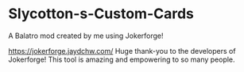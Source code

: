 # Slycotton-s-Custom-Cards
A Balatro mod created by me using Jokerforge!

https://jokerforge.jaydchw.com/
Huge thank-you to the developers of Jokerforge! This tool is amazing and empowering to so many people.
